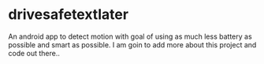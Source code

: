 drivesafetextlater
==================

An android app to detect motion with goal of using as much less battery as possible and smart as possible.
I am goin to add more about this project and code out there..
